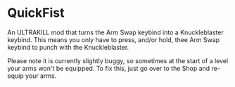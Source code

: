 # QuickFist
 
An ULTRAKILL mod that turns the Arm Swap keybind into a Knuckleblaster keybind. This means you only have to press, and/or hold, thee Arm Swap keybind to punch with the Knuckleblaster.

Please note it is currently slightly buggy, so sometimes at the start of a level your arms won't be equipped. To fix this, just go over to the Shop and re-equip your arms.
